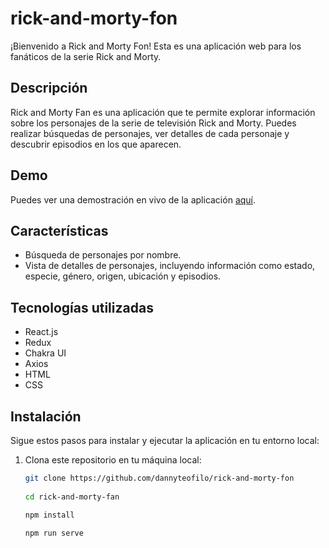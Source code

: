 # rick-and-morty-fon

¡Bienvenido a Rick and Morty Fon! Esta es una aplicación web para los fanáticos de la serie Rick and Morty.

## Descripción

Rick and Morty Fan es una aplicación que te permite explorar información sobre los personajes de la serie de televisión Rick and Morty. Puedes realizar búsquedas de personajes, ver detalles de cada personaje y descubrir episodios en los que aparecen.

## Demo

Puedes ver una demostración en vivo de la aplicación [aquí](https://rick-and-morty-fan-demo.com).

## Características

- Búsqueda de personajes por nombre.
- Vista de detalles de personajes, incluyendo información como estado, especie, género, origen, ubicación y episodios.



## Tecnologías utilizadas

- React.js
- Redux
- Chakra UI
- Axios
- HTML
- CSS

## Instalación

Sigue estos pasos para instalar y ejecutar la aplicación en tu entorno local:

1. Clona este repositorio en tu máquina local:

   ```bash
   git clone https://github.com/dannyteofilo/rick-and-morty-fon
    
   cd rick-and-morty-fan
   
   npm install

   npm run serve
